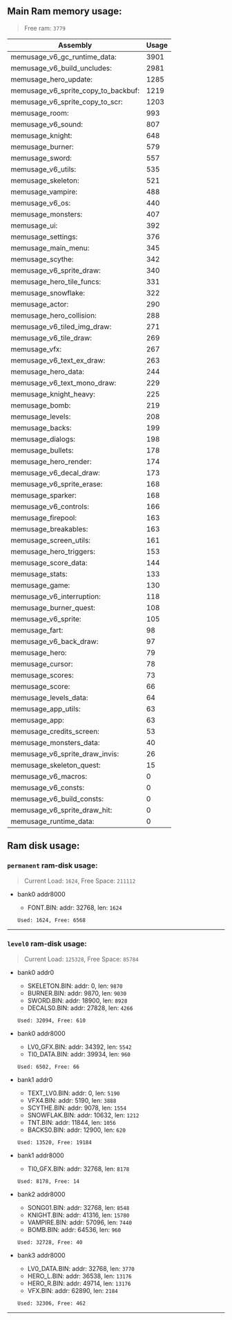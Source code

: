 ## Main Ram memory usage:
> Free ram: `3779`

|Assembly| Usage|
|-|-|
|memusage_v6_gc_runtime_data:|3901|
|memusage_v6_build_uncludes:|2981|
|memusage_hero_update:|1285|
|memusage_v6_sprite_copy_to_backbuf:|1219|
|memusage_v6_sprite_copy_to_scr:|1203|
|memusage_room:|993|
|memusage_v6_sound:|807|
|memusage_knight:|648|
|memusage_burner:|579|
|memusage_sword:|557|
|memusage_v6_utils:|535|
|memusage_skeleton:|521|
|memusage_vampire:|488|
|memusage_v6_os:|440|
|memusage_monsters:|407|
|memusage_ui:|392|
|memusage_settings:|376|
|memusage_main_menu:|345|
|memusage_scythe:|342|
|memusage_v6_sprite_draw:|340|
|memusage_hero_tile_funcs:|331|
|memusage_snowflake:|322|
|memusage_actor:|290|
|memusage_hero_collision:|288|
|memusage_v6_tiled_img_draw:|271|
|memusage_v6_tile_draw:|269|
|memusage_vfx:|267|
|memusage_v6_text_ex_draw:|263|
|memusage_hero_data:|244|
|memusage_v6_text_mono_draw:|229|
|memusage_knight_heavy:|225|
|memusage_bomb:|219|
|memusage_levels:|208|
|memusage_backs:|199|
|memusage_dialogs:|198|
|memusage_bullets:|178|
|memusage_hero_render:|174|
|memusage_v6_decal_draw:|173|
|memusage_v6_sprite_erase:|168|
|memusage_sparker:|168|
|memusage_v6_controls:|166|
|memusage_firepool:|163|
|memusage_breakables:|163|
|memusage_screen_utils:|161|
|memusage_hero_triggers:|153|
|memusage_score_data:|144|
|memusage_stats:|133|
|memusage_game:|130|
|memusage_v6_interruption:|118|
|memusage_burner_quest:|108|
|memusage_v6_sprite:|105|
|memusage_fart:|98|
|memusage_v6_back_draw:|97|
|memusage_hero:|79|
|memusage_cursor:|78|
|memusage_scores:|73|
|memusage_score:|66|
|memusage_levels_data:|64|
|memusage_app_utils:|63|
|memusage_app:|63|
|memusage_credits_screen:|53|
|memusage_monsters_data:|40|
|memusage_v6_sprite_draw_invis:|26|
|memusage_skeleton_quest:|15|
|memusage_v6_macros:|0|
|memusage_v6_consts:|0|
|memusage_v6_build_consts:|0|
|memusage_v6_sprite_draw_hit:|0|
|memusage_runtime_data:|0|

## Ram disk usage:
### `permanent` ram-disk usage:

> Current Load: `1624`, Free Space: `211112`

- bank0 addr8000
	* FONT.BIN: addr: 32768, len: `1624`

  `Used: 1624, Free: 6568`


---
### `level0` ram-disk usage:

> Current Load: `125328`, Free Space: `85784`

- bank0 addr0
	* SKELETON.BIN: addr: 0, len: `9870`
	* BURNER.BIN: addr: 9870, len: `9030`
	* SWORD.BIN: addr: 18900, len: `8928`
	* DECALS0.BIN: addr: 27828, len: `4266`

  `Used: 32094, Free: 610`

- bank0 addr8000
	* LV0_GFX.BIN: addr: 34392, len: `5542`
	* TI0_DATA.BIN: addr: 39934, len: `960`

  `Used: 6502, Free: 66`

- bank1 addr0
	* TEXT_LV0.BIN: addr: 0, len: `5190`
	* VFX4.BIN: addr: 5190, len: `3888`
	* SCYTHE.BIN: addr: 9078, len: `1554`
	* SNOWFLAK.BIN: addr: 10632, len: `1212`
	* TNT.BIN: addr: 11844, len: `1056`
	* BACKS0.BIN: addr: 12900, len: `620`

  `Used: 13520, Free: 19184`

- bank1 addr8000
	* TI0_GFX.BIN: addr: 32768, len: `8178`

  `Used: 8178, Free: 14`

- bank2 addr8000
	* SONG01.BIN: addr: 32768, len: `8548`
	* KNIGHT.BIN: addr: 41316, len: `15780`
	* VAMPIRE.BIN: addr: 57096, len: `7440`
	* BOMB.BIN: addr: 64536, len: `960`

  `Used: 32728, Free: 40`

- bank3 addr8000
	* LV0_DATA.BIN: addr: 32768, len: `3770`
	* HERO_L.BIN: addr: 36538, len: `13176`
	* HERO_R.BIN: addr: 49714, len: `13176`
	* VFX.BIN: addr: 62890, len: `2184`

  `Used: 32306, Free: 462`


---

